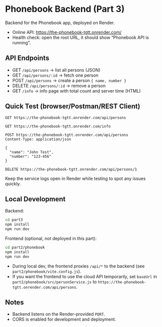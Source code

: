 # Phonebook Backend (Part 3)

Backend for the Phonebook app, deployed on Render.

- Online API: https://the-phonebook-tgtt.onrender.com/
- Health check: open the root URL, it should show “Phonebook API is running”.

## API Endpoints

- GET `/api/persons` → list all persons (JSON)
- GET `/api/persons/:id` → fetch one person
- POST `/api/persons` → create a person `{ name, number }`
- DELETE `/api/persons/:id` → remove a person
- GET `/info` → info page with total count and server time (HTML)

## Quick Test (browser/Postman/REST Client)

```http
GET https://the-phonebook-tgtt.onrender.com/api/persons
```

```http
GET https://the-phonebook-tgtt.onrender.com/info
```

```http
POST https://the-phonebook-tgtt.onrender.com/api/persons
Content-Type: application/json

{
  "name": "John Test",
  "number": "123-456"
}
```

```http
DELETE https://the-phonebook-tgtt.onrender.com/api/persons/1
```

Keep the service logs open in Render while testing to spot any issues quickly.

## Local Development

Backend:

```bash
cd part3
npm install
npm run dev
```

Frontend (optional, not deployed in this part):

```bash
cd part2/phonebook
npm install
npm run dev
```

- During local dev, the frontend proxies `/api/*` to the backend (see `part2/phonebook/vite.config.js`).
- If you want the frontend to use the cloud API temporarily, set `baseUrl` in `part2/phonebook/src/personService.js` to `https://the-phonebook-tgtt.onrender.com/api/persons`.

## Notes

- Backend listens on the Render-provided `PORT`.
- CORS is enabled for development and deployment.

